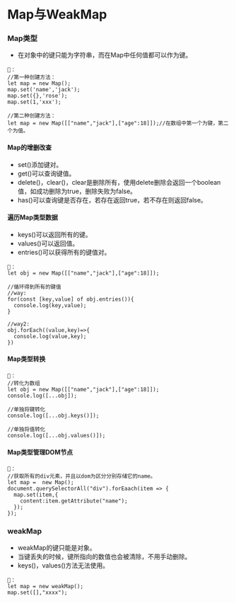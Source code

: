 # Map与WeakMap
### Map类型
- 在对象中的键只能为字符串，而在Map中任何值都可以作为键。
```
🌰：
//第一种创建方法：
let map = new Map();
map.set('name','jack');
map.set({},'rose');
map.set(1,'xxx');

//第二种创建方法：
let map = new Map([["name","jack"],["age":18]]);//在数组中第一个为键，第二个为值。
```

#### Map的增删改查
- set()添加键对。
- get()可以查询键值。
- delete()，clear()，clear是删除所有，使用delete删除会返回一个boolean值，如成功删除为true，删除失败为false。
- has()可以查询键是否存在，若存在返回true，若不存在则返回false。

#### 遍历Map类型数据
- keys()可以返回所有的键。
- values()可以返回值。
- entries()可以获得所有的键值对。
```
🌰：
let obj = new Map([["name","jack"],["age":18]]);

//循环得到所有的键值
//way:
for(const [key,value] of obj.entries()){
  console.log(key,value);
}

//way2:
obj.forEach((value,key)=>{
  console.log(value,key);
})
```

#### Map类型转换
```
🌰：
//转化为数组
let obj = new Map([["name","jack"],["age":18]]);
console.log([...obj]);

//单独将键转化
console.log([...obj.keys()]);

//单独将值转化
console.log([...obj.values()]);
```

#### Map类型管理DOM节点
```
🌰：
//获取所有的div元素，并且以dom为区分分别存储它的name。
let map =  new Map();
document.querySelectorAll("div").forEaach(item => {
  map.set(item,{
    content:item.getAttribute("name");
  });
});

```

### weakMap
- weakMap的键只能是对象。
- 当键丢失的时候，键所指向的数值也会被清除，不用手动删除。
- keys()，values()方法无法使用。
```
🌰：
let map = new weakMap();
map.set([],"xxxx");
```











